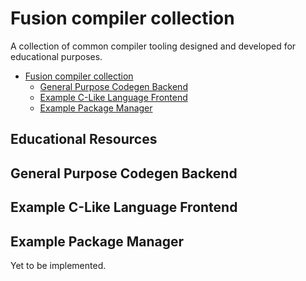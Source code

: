 # Fusion compiler collection

A collection of common compiler tooling designed and developed for educational purposes.

<!-- TOC -->
* [Fusion compiler collection](#fusion-compiler-collection)
  * [General Purpose Codegen Backend](#general-purpose-codegen-backend)
  * [Example C-Like Language Frontend](#example-c-like-language-frontend)
  * [Example Package Manager](#example-package-manager)
<!-- TOC -->

## Educational Resources

## General Purpose Codegen Backend

## Example C-Like Language Frontend

## Example Package Manager

Yet to be implemented.
